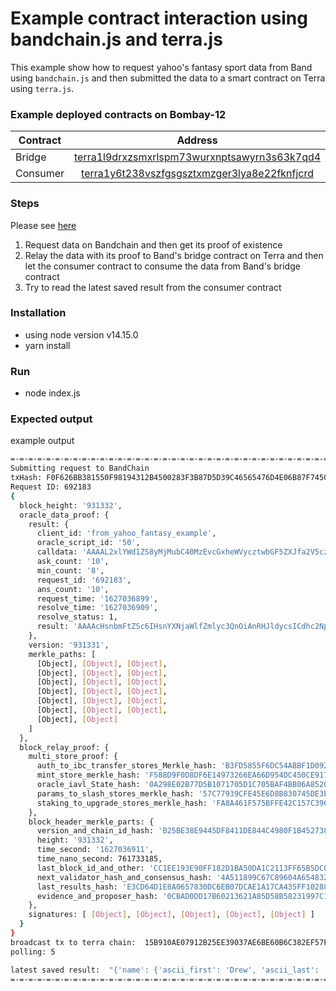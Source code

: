 # Example contract interaction using bandchain.js and terra.js

This example show how to request yahoo's fantasy sport data from Band using `bandchain.js` and then submitted the data to a smart contract on Terra using `terra.js`.

### Example deployed contracts on Bombay-12

| Contract |      Address      |
|----------|:-------------:|
| Bridge   | [terra1l9drxzsmxrlspm73wurxnptsawyrn3s63k7qd4](https://finder.terra.money/testnet/address/terra1l9drxzsmxrlspm73wurxnptsawyrn3s63k7qd4) |
| Consumer | [terra1y6t238vszfgsgsztxmzger3lya8e22fknfjcrd](https://finder.terra.money/testnet/address/terra1y6t238vszfgsgsztxmzger3lya8e22fknfjcrd) |

### Steps

Please see [here](index.js#L193-L207)

1. Request data on Bandchain and then get its proof of existence
2. Relay the data with its proof to Band's bridge contract on Terra and then let the consumer contract to consume the data from Band's bridge contract
3. Try to read the latest saved result from the consumer contract

### Installation

- using node version v14.15.0
- yarn install

### Run

- node index.js

### Expected output

example output

```sh
=-=-=-=-=-=-=-=-=-=-=-=-=-=-=-=-=-=-=-=-=-=-=-=-=-=-=-=-=-=-=-=-=-=-=-=-=-=-=
Submitting request to BandChain
txHash: F0F626BB381550F98194312B4500283F3B87D5D39C46565476D4E06B87F74505
Request ID: 692183
{
  block_height: '931332',
  oracle_data_proof: {
    result: {
      client_id: 'from_yahoo_fantasy_example',
      oracle_script_id: '50',
      calldata: 'AAAAL2xlYWd1ZS8yMjMubC40MzEvcGxheWVycztwbGF5ZXJfa2V5cz0yMjMucC41NDc5AAAAHWxlYWd1ZSwxLHBsYXllcnMsMCxwbGF5ZXIsMCwy',
      ask_count: '10',
      min_count: '8',
      request_id: '692183',
      ans_count: '10',
      request_time: '1627036899',
      resolve_time: '1627036909',
      resolve_status: 1,
      result: 'AAAAcHsnbmFtZSc6IHsnYXNjaWlfZmlyc3QnOiAnRHJldycsICdhc2NpaV9sYXN0JzogJ0JyZWVzJywgJ2ZpcnN0JzogJ0RyZXcnLCAnZnVsbCc6ICdEcmV3IEJyZWVzJywgJ2xhc3QnOiAnQnJlZXMnfX0='
    },
    version: '931331',
    merkle_paths: [
      [Object], [Object], [Object],
      [Object], [Object], [Object],
      [Object], [Object], [Object],
      [Object], [Object], [Object],
      [Object], [Object], [Object],
      [Object], [Object], [Object],
      [Object], [Object]
    ]
  },
  block_relay_proof: {
    multi_store_proof: {
      auth_to_ibc_transfer_stores_Merkle_hash: 'B3FD5855F6DC54ABBF1D09233AAA7BBFC2B375942F81DA3900CFADC92CCB9A29',
      mint_store_merkle_hash: 'F588D9F0D8DF6E14973266EA66D954DC450CE9178740BDA1355610793164FEA9',
      oracle_iavl_State_hash: '0A298E02B77D5B1071705D1C705BAF4BB06A852074A30C7BA83C3029501CBFC4',
      params_to_slash_stores_merkle_hash: '57C77939CFE45E6D8B830745DE3E74C2FE189DEFA96EFAF66108F88C98566A85',
      staking_to_upgrade_stores_merkle_hash: 'FA8A461F575BFFE42C157C3966189FC4987BCF4C8D614D741BB36A0F5E311FF7'
    },
    block_header_merkle_parts: {
      version_and_chain_id_hash: 'B25BE38E9445DF8411DE844C4980F1B452738BFC815BF71F49A378D3B00FF1C1',
      height: '931332',
      time_second: '1627036911',
      time_nano_second: 761733185,
      last_block_id_and_other: 'CC1EE193E90FF182D1BA50DA1C2113FF65B5DC04C2C767D374B95BDB7FA859B3',
      next_validator_hash_and_consensus_hash: '4A511899C67C89604A654832B79FAD2B2DAA53B94CCBCE2C090CD9BF6CBFD4E2',
      last_results_hash: 'E3CD64D1E8A0657830DC6EB07DCAE1A17CA435FF1028811CA55C2CBCDE403E4A',
      evidence_and_proposer_hash: '0CBAD0DD17B60213621A85D58B58231997C19E43D5D4A2D5CBE8A33CD5D6ADC8'
    },
    signatures: [ [Object], [Object], [Object], [Object], [Object] ]
  }
}
broadcast tx to terra chain:  15B910AE07912B25EE39037AE6BE60B6C382EF57FFDE7A035F38A116E6C7D737
polling: 5

latest saved result:  "{'name': {'ascii_first': 'Drew', 'ascii_last': 'Brees', 'first': 'Drew', 'full': 'Drew Brees', 'last': 'Brees'}}"
=-=-=-=-=-=-=-=-=-=-=-=-=-=-=-=-=-=-=-=-=-=-=-=-=-=-=-=-=-=-=-=-=-=-=-=-=-=-=
```